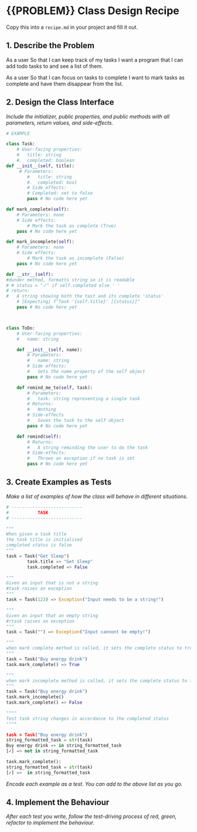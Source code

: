 # {{PROBLEM}} Class Design Recipe

Copy this into a `recipe.md` in your project and fill it out.

## 1. Describe the Problem

As a user
So that I can keep track of my tasks
I want a program that I can add todo tasks to and see a list of them.

As a user
So that I can focus on tasks to complete
I want to mark tasks as complete and have them disappear from the list.

## 2. Design the Class Interface

_Include the initializer, public properties, and public methods with all parameters, return values, and side-effects._

```python
# EXAMPLE

class Task:
    # User-facing properties:
    #   title: string
    #.  completed: boolean
def __init__(self, title):
     # Parameters:
        #   title: string
        #.  completed: bool
        # Side effects:
        # Completed: set to false
        pass # No code here yet

def mark_complete(self):
    # Parameters: none
    # Side effects:
        # Mark the task as complete (True)
    pass # No code here yet

def mark_incomplete(self):
    # Parameters: none
    # Side effects:
        # Mark the task as incomplete (False)
    pass # No code here yet

def __str__(self):
#dunder method, formatts string so it is readable 
# # status = "✓" if self.completed else ' '
# return:
#   A string showing both the tast and its complete 'status'
    # [Expecting] f"Task '{self.title}' [{status}]"
    pass # No code here yet



class ToDo:
    # User-facing properties:
    #   name: string

    def __init__(self, name):
        # Parameters:
        #   name: string
        # Side effects:
        #   Sets the name property of the self object
        pass # No code here yet

    def remind_me_to(self, task):
        # Parameters:
        #   task: string representing a single task
        # Returns:
        #   Nothing
        # Side-effects
        #   Saves the task to the self object
        pass # No code here yet

    def remind(self):
        # Returns:
        #   A string reminding the user to do the task
        # Side-effects:
        #   Throws an exception if no task is set
        pass # No code here yet
```

## 3. Create Examples as Tests

_Make a list of examples of how the class will behave in different situations._

``` python
# ---------------------------
#           TASK
# ---------------------------

"""
When given a task title
the task title is initialised
completed status is false
"""
task = Task("Get Sleep")
        task.title => "Get Sleep"
        task.completed => False

"""
Given an input that is not a string
#task raises an exception
"""
task = Task(123) => Exception("Input needs to be a string!")

"""
Given an input that an empty string
#rtask raises an exception
"""
task = Task("") => Exception("Input cannont be empty!")

"""
when mark complete method is called, it sets the complete status to true 
"""
task = Task("Buy energy drink")
task.mark_complete() => True

"""
when mark incomplete method is called, it sets the complete status to false
"""
task = Task("Buy energy drink")
task.mark_incomplete()
task.mark_complete() => False

""""
Test task string changes in accordance to the completed status
""""

task = Task("Buy energy drink")
string_formatted_task = str(task)
Buy energy drink => in string_formatted_task
[✓] => not in string_formatted_task

task.mark_complete():
string_formatted_task = str(task)
[✓] =>  in string_formatted_task

```



_Encode each example as a test. You can add to the above list as you go._

## 4. Implement the Behaviour

_After each test you write, follow the test-driving process of red, green, refactor to implement the behaviour._
